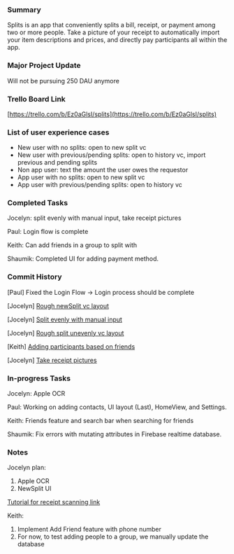 ### Summary

Splits is an app that conveniently splits a bill, receipt, or payment among two or more people. Take a picture of your receipt to automatically import your item descriptions and prices, and directly pay participants all within the app.

### Major Project Update
Will not be pursuing 250 DAU anymore


### Trello Board Link

[https://trello.com/b/Ez0aGlsI/splits](https://trello.com/b/Ez0aGlsI/splits)

### List of user experience cases
- New user with no splits: open to new split vc
- New user with previous/pending splits: open to history vc, import previous and pending splits
- Non app user: text the amount the user owes the requestor
- App user with no splits: open to new split vc
- App user with previous/pending splits: open to history vc


### Completed Tasks
Jocelyn: 
  split evenly with manual input,
  take receipt pictures

Paul: Login flow is complete

Keith: Can add friends in a group to split with

Shaumik: Completed UI for adding payment method.


### Commit History
[Paul] Fixed the Login Flow -> Login process should be complete

[Jocelyn] [Rough newSplit vc layout](https://github.com/ECS189E/project-w21-splits/tree/cd46710246286602f4b1597eba23a75794a2cf95)

[Jocelyn] [Split evenly with manual input](https://github.com/ECS189E/project-w21-splits/tree/24db720366fb8ad7e6bec647971e64183c128c5b)

[Jocelyn] [Rough split unevenly vc layout](https://github.com/ECS189E/project-w21-splits/tree/bcb57c550c27bea7fb46a2f7deaa2fef4045ab90)

[Keith] [Adding participants based on friends](https://github.com/ECS189E/project-w21-splits/commit/48faf2c96b7287972686f0ec3036bd881a0be4ba)

[Jocelyn] [Take receipt pictures](https://github.com/ECS189E/project-w21-splits/tree/4bde7bf5ba141af8de29cf0a734a3f7e7796dc5f)


### In-progress Tasks
Jocelyn: Apple OCR

Paul: Working on adding contacts, UI layout (Last), HomeView, and Settings.

Keith: Friends feature and search bar when searching for friends

Shaumik: Fix errors with mutating attributes in Firebase realtime database.

### Notes
Jocelyn plan:
1. Apple OCR
2. NewSplit UI

[Tutorial for receipt scanning link](https://makeapppie.com/2014/12/04/swift-swift-using-the-uiimagepickercontroller-for-a-camera-and-photo-library/)

Keith:
1. Implement Add Friend feature with phone number 
2. For now, to test adding people to a group, we manually update the database
